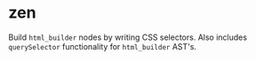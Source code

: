 # zen
Build `html_builder` nodes by writing CSS selectors.
Also includes `querySelector` functionality for `html_builder`
AST's.